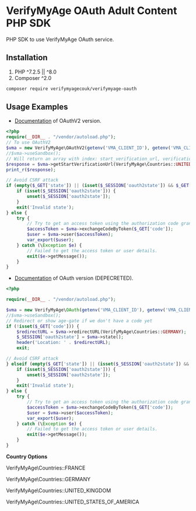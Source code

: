 # VerifyMyAge OAuth Adult Content PHP SDK

PHP SDK to use VerifyMyAge OAuth service. 

## Installation
1. PHP ^7.2.5 || ^8.0
2. Composer ^2.0
```bash
composer require verifymyagecouk/verifymyage-oauth
```

## Usage Examples
 - [Documentation](https://docs.verifymyage.com/docs/adult/authorisation/) of OAuthV2 version.
```php
<?php  
require(__DIR__ . "/vendor/autoload.php");
// To use OAuthV2
$vma = new VerifyMyAge\OAuthV2(getenv('VMA_CLIENT_ID'), getenv('VMA_CLIENT_SECRET'), getenv('VMA_REDIRECT_URL'));
//$vma->useSandbox();
// Will return an array with index: start_verification_url, verification_id and verification_status
$response = $vma->getStartVerificationUrl(VerifyMyAge\Countries::UNITED_STATES_OF_AMERICA);
print_r($response);

// Avoid CSRF attack
if (empty($_GET['state']) || (isset($_SESSION['oauth2state']) && $_GET['state'] !== $_SESSION['oauth2state'])) {
    if (isset($_SESSION['oauth2state'])) {
        unset($_SESSION['oauth2state']);
    }
    exit('Invalid state');
} else {
    try {
        // Try to get an access token using the authorization code grant.
        $accessToken = $vma->exchangeCodeByToken($_GET['code']);
        $user = $vma->user($accessToken);
        var_export($user);
    } catch (\Exception $e) {
        // Failed to get the access token or user details.
        exit($e->getMessage());
    }
}
```

- [Documentation](https://docs.verifymyage.com/docs/adult/oauth2/) of OAuth version (DEPECRETED).
```php
<?php

require(__DIR__ . "/vendor/autoload.php");

$vma = new VerifyMyAge\OAuth(getenv('VMA_CLIENT_ID'), getenv('VMA_CLIENT_SECRET'), getenv('VMA_REDIRECT_URL'));
//$vma->useSandbox();
// Redirect or show age-gate if we don't have a code yet
if (!isset($_GET['code'])) {
    $redirectURL = $vma->redirectURL(VerifyMyAge\Countries::GERMANY);
    $_SESSION['oauth2state'] = $vma->state();
    header('Location: ' . $redirectURL);
    exit;

// Avoid CSRF attack
} elseif (empty($_GET['state']) || (isset($_SESSION['oauth2state']) && $_GET['state'] !== $_SESSION['oauth2state'])) {
    if (isset($_SESSION['oauth2state'])) {
        unset($_SESSION['oauth2state']);
    }
    exit('Invalid state');
} else {
    try {
        // Try to get an access token using the authorization code grant.
        $accessToken = $vma->exchangeCodeByToken($_GET['code']);
        $user = $vma->user($accessToken);
        var_export($user);
    } catch (\Exception $e) {
        // Failed to get the access token or user details.
        exit($e->getMessage());
    }
}
```

**Country Options**

VerifyMyAge\Countries::FRANCE

VerifyMyAge\Countries::GERMANY

VerifyMyAge\Countries::UNITED_KINGDOM

VerifyMyAge\Countries::UNITED_STATES_OF_AMERICA

